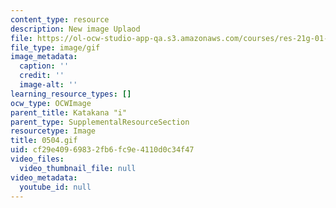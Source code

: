 ```yaml
---
content_type: resource
description: New image Uplaod
file: https://ol-ocw-studio-app-qa.s3.amazonaws.com/courses/res-21g-01-kana-spring-2010/cf29e40969832fb6fc9e4110d0c34f47_0504.gif
file_type: image/gif
image_metadata:
  caption: ''
  credit: ''
  image-alt: ''
learning_resource_types: []
ocw_type: OCWImage
parent_title: Katakana "i"
parent_type: SupplementalResourceSection
resourcetype: Image
title: 0504.gif
uid: cf29e409-6983-2fb6-fc9e-4110d0c34f47
video_files:
  video_thumbnail_file: null
video_metadata:
  youtube_id: null
---
```

